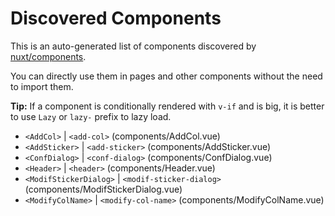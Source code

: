 # Discovered Components

This is an auto-generated list of components discovered by [nuxt/components](https://github.com/nuxt/components).

You can directly use them in pages and other components without the need to import them.

**Tip:** If a component is conditionally rendered with `v-if` and is big, it is better to use `Lazy` or `lazy-` prefix to lazy load.

- `<AddCol>` | `<add-col>` (components/AddCol.vue)
- `<AddSticker>` | `<add-sticker>` (components/AddSticker.vue)
- `<ConfDialog>` | `<conf-dialog>` (components/ConfDialog.vue)
- `<Header>` | `<header>` (components/Header.vue)
- `<ModifStickerDialog>` | `<modif-sticker-dialog>` (components/ModifStickerDialog.vue)
- `<ModifyColName>` | `<modify-col-name>` (components/ModifyColName.vue)
